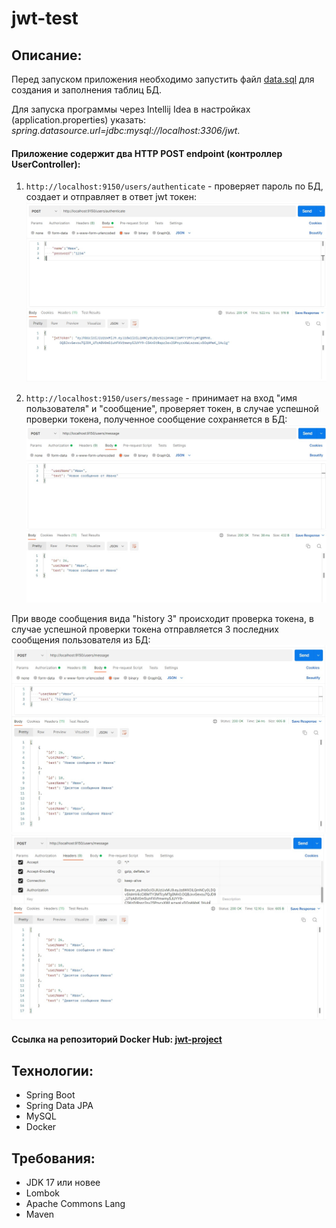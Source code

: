 # jwt-test




Описание:
---
Перед запуском приложения необходимо запустить файл [data.sql](https://github.com/tsarikevich/jwt-test/blob/master/src/main/resources/data.sql) для создания и заполнения таблиц БД.

Для запуска программы через Intellij Idea в настройках (application.properties) указать: _spring.datasource.url=jdbc:mysql://localhost:3306/jwt_.

#### Приложение содержит два HTTP POST endpoint (контроллер UserController):

1. `http://localhost:9150/users/authenticate` - проверяет пароль по БД, создает и отправляет в ответ jwt токен:
![](https://github.com/tsarikevich/jwt-test/blob/master/src/main/resources/static/Token.jpg)

2. `http://localhost:9150/users/message` - принимает на вход "имя пользователя" и "сообщение", проверяет токен, в случае успешной проверки токена, полученное сообщение сохраняется в БД:
![](https://github.com/tsarikevich/jwt-test/blob/master/src/main/resources/static/newMessage.jpg)

При вводе сообщения вида "history 3" происходит проверка токена, в случае успешной проверки токена отправляется 3 последних сообщения пользователя из БД:
![](https://github.com/tsarikevich/jwt-test/blob/master/src/main/resources/static/historyMessage.jpg)
![](https://github.com/tsarikevich/jwt-test/blob/master/src/main/resources/static/jwtToken.jpg)

#### Ссылка на репозиторий Docker Hub: [jwt-project](https://hub.docker.com/repository/docker/tsarikevich/jwt-project)

Технологии:
---
* Spring Boot
* Spring Data JPA
* MySQL
* Docker

Требования:
---

* JDK 17 или новее
* Lombok
* Apache Commons Lang
* Maven

